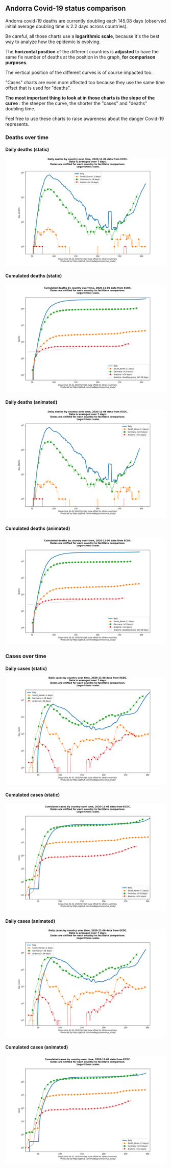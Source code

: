 ## Andorra Covid-19 status comparison 

Andorra covid-19 deaths are currently doubling each 145.08 days (observed initial average doubling time is 2.2 days across countries).



Be careful, all those charts use a **logarithmic scale**, because it's the best way to analyze how the epidemic is evolving.
 
The **horizontal position** of the different countries is **adjusted** to have the same fix number of deaths at the position in the graph, **for comparison purposes**.

The vertical position of the different curves is of course impacted too.

"Cases" charts are even more affected too because they use the same time offset that is used for "deaths".

**The most important thing to look at in those charts is the slope of the curve** : the steeper the curve, the shorter the "cases" and "deaths" doubling time.

Feel free to use these charts to raise awareness about the danger Covid-19 represents. 


 
### Deaths over time
 
#### Daily deaths (static)
![Andorra covid-19 daily deaths static chart](https://raw.githubusercontent.com/madlag/coronavirus_study/master/notebooks/graphs/2020-11-06/countries/Andorra/2020-11-06_Andorra_day_deaths.png "Andorra covid-19 day_deaths static chart")   
 
#### Cumulated deaths (static)
![Andorra covid-19 cumulated deaths static chart](https://raw.githubusercontent.com/madlag/coronavirus_study/master/notebooks/graphs/2020-11-06/countries/Andorra/2020-11-06_Andorra_deaths.png "Andorra covid-19 deaths static chart")   
 
#### Daily deaths (animated)
![Andorra covid-19 daily deaths animated chart](https://raw.githubusercontent.com/madlag/coronavirus_study/master/notebooks/graphs/2020-11-06/countries/Andorra/2020-11-06_Andorra_day_deaths.gif "Andorra covid-19 day_deaths animated chart")   
 
#### Cumulated deaths (animated)
![Andorra covid-19 cumulated deaths animated chart](https://raw.githubusercontent.com/madlag/coronavirus_study/master/notebooks/graphs/2020-11-06/countries/Andorra/2020-11-06_Andorra_deaths.gif "Andorra covid-19 deaths animated chart")   

 
### Cases over time
 
#### Daily cases (static)
![Andorra covid-19 daily cases static chart](https://raw.githubusercontent.com/madlag/coronavirus_study/master/notebooks/graphs/2020-11-06/countries/Andorra/2020-11-06_Andorra_day_cases.png "Andorra covid-19 day_cases static chart")   
 
#### Cumulated cases (static)
![Andorra covid-19 cumulated cases static chart](https://raw.githubusercontent.com/madlag/coronavirus_study/master/notebooks/graphs/2020-11-06/countries/Andorra/2020-11-06_Andorra_cases.png "Andorra covid-19 cases static chart")   
 
#### Daily cases (animated)
![Andorra covid-19 daily cases animated chart](https://raw.githubusercontent.com/madlag/coronavirus_study/master/notebooks/graphs/2020-11-06/countries/Andorra/2020-11-06_Andorra_day_cases.gif "Andorra covid-19 day_cases animated chart")   
 
#### Cumulated cases (animated)
![Andorra covid-19 cumulated cases animated chart](https://raw.githubusercontent.com/madlag/coronavirus_study/master/notebooks/graphs/2020-11-06/countries/Andorra/2020-11-06_Andorra_cases.gif "Andorra covid-19 cases animated chart")   


